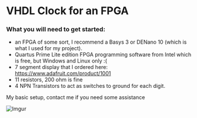 # VHDL Clock for an FPGA

### What you will need to get started:
* an FPGA of some sort, I recommend a Basys 3 or DENano 10 (which is what I used for my project).
* Quartus Prime Lite edition FPGA programming software from Intel which is free, but Windows and Linux only :(
* 7 segment display that I ordered here: https://www.adafruit.com/product/1001
* 11 resistors, 200 ohm is fine
* 4 NPN Transistors to act as switches to ground for each digit.

My basic setup, contact me if you need some assistance

![Imgur](https://i.imgur.com/ht0itv5l.png)
